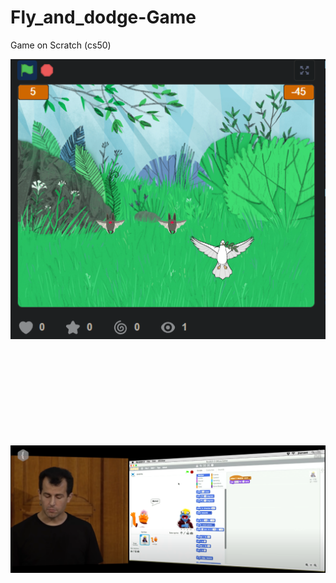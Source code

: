# Fly_and_dodge-Game
Game on Scratch (cs50)

![](https://github.com/ManiFast/Fly_and_dodge-Game/blob/main/Screenshot%20(164).png)
</br>
</br>
</br>
</br>
</br>
</br>
</br>
</br>
</br>
</br>

![](https://github.com/ManiFast/Fly_and_dodge-Game/blob/main/Screenshot%202022-05-21%20172652.png)
